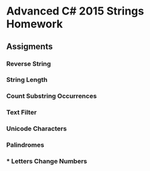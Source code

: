 # Advanced C# 2015 Strings Homework

## Assigments

### Reverse String

### String Length

### Count Substring Occurrences

### Text Filter

### Unicode Characters

### Palindromes

### * Letters Change Numbers